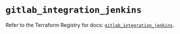 # `gitlab_integration_jenkins`

Refer to the Terraform Registry for docs: [`gitlab_integration_jenkins`](https://registry.terraform.io/providers/gitlabhq/gitlab/17.11.0/docs/resources/integration_jenkins).
